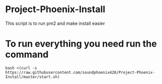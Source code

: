 # Project-Phoenix-Install
This script is to run pm2 and make install easier 

# To run everything you need run the command
`bash <(curl -s https://raw.githubusercontent.com/soundphoenix428/Project-Phoenix-Install/master/start.sh)`

